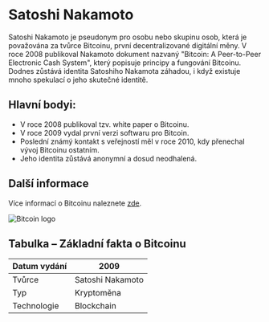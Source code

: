 # Satoshi Nakamoto

Satoshi Nakamoto je pseudonym pro osobu nebo skupinu osob, která je považována za tvůrce Bitcoinu, první decentralizované digitální měny. V roce 2008 publikoval Nakamoto dokument nazvaný "Bitcoin: A Peer-to-Peer Electronic Cash System", který popisuje principy a fungování Bitcoinu. Dodnes zůstává identita Satoshiho Nakamota záhadou, i když existuje mnoho spekulací o jeho skutečné identitě.

## Hlavní bodyi:

- V roce 2008 publikoval tzv. white paper o Bitcoinu.
- V roce 2009 vydal první verzi softwaru pro Bitcoin.
- Poslední známý kontakt s veřejností měl v roce 2010, kdy přenechal vývoj Bitcoinu ostatním.
- Jeho identita zůstává anonymní a dosud neodhalená.

## Další informace

Více informací o Bitcoinu naleznete [zde](https://bitcoin.org/bitcoin.pdf).

![Bitcoin logo](https://upload.wikimedia.org/wikipedia/commons/4/46/Bitcoin.svg)

## Tabulka – Základní fakta o Bitcoinu

| Datum vydání | 2009          |
|--------------|---------------|
| Tvůrce       | Satoshi Nakamoto |
| Typ          | Kryptoměna     |
| Technologie  | Blockchain     |
